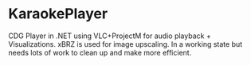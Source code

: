 # KaraokePlayer

CDG Player in .NET using VLC+ProjectM for audio playback + Visualizations.  xBRZ is used for image upscaling.  In a working state but needs lots of work to clean up and make more efficient. 
